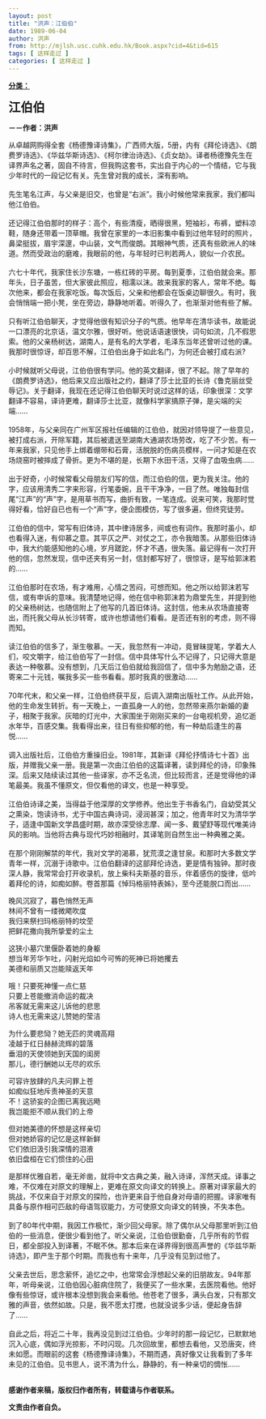```yaml
---
layout: post
title: "洪声：江伯伯"
date: 1989-06-04
author: 洪声
from: http://mjlsh.usc.cuhk.edu.hk/Book.aspx?cid=4&tid=615
tags: [ 这样走过 ]
categories: [ 这样走过 ]
---
```


<div style="margin: 15px 10px 10px 0px;">
 <div>
  <span id="ctl00_ContentPlaceHolder1_chapter1_SubjectLabel" style="font-weight:bold;text-decoration:underline;">
   分类：
  </span>
 </div>
 <p>
  <strong>
   <font size="5">
    江伯伯
   </font>
  </strong>
 </p>
 <p>
  <strong>
   －－作者：洪声
  </strong>
 </p>
 <p>
  从卓越网购得全套《杨德豫译诗集》，广西师大版，5册，内有《拜伦诗选》、《朗费罗诗选》、《华兹华斯诗选》、《柯尔律治诗选》、《贞女劫》。译者杨德豫先生在译界声名之著，固自不待言，但我购这套书，实出自于内心的一个情结，它与我少年时代的一段记忆有关。先生曾对我的成长，深有影响。
  <br/>
  <br/>
  先生笔名江声，与父亲是旧交，也曾是“右派”。我小时候他常来我家，我们都叫他江伯伯。
  <br/>
  <br/>
  还记得江伯伯那时的样子：高个，有些清瘦，晒得很黑，短袖衫，布裤，塑料凉鞋，随身还带着一顶草帽。我曾在家里的一本旧影集中看到过他年轻时的照片，鼻梁挺拔，眉宇深邃，中山装，文气而俊朗。其眼神气质，还真有些欧洲人的味道。然而受政治的磨难，我眼前的他，与年轻时已判若两人，貌似一介农民。
  <br/>
  <br/>
  六七十年代，我家住长沙东塘，一栋红砖的平房。每到夏季，江伯伯就会来。那年头，日子虽苦，但大家彼此照应，相濡以沫。故来我家的客人，常年不绝。每次他来，都会在我家吃饭。每次饭后，父亲和他都会在饭桌边聊很久。有时，我会悄悄端一把小凳，坐在旁边，静静地听着。听得久了，也渐渐对他有些了解。
  <br/>
  <br/>
  只有听江伯伯聊天，才觉得他很有知识分子的气质。他早年在清华读书，故能说一口漂亮的北京话，温文尔雅，很好听。他说话语速很快，词句如流，几不假思索。他的父亲杨树达，湖南人，是有名的大学者，毛泽东当年还曾听过他的课。我那时很惊讶，却百思不解，江伯伯出身于如此名门，为何还会被打成右派?
  <br/>
  <br/>
  小时候就听父母说，江伯伯很有学问。他的英文翻译，很了不起。除了早年的《朗费罗诗选》，他后来又应出版社之约，翻译了莎士比亚的长诗《鲁克丽丝受辱记》。关于翻译，我现在还记得江伯伯聊天时说过这样的话，印象很深：文学翻译不容易，译诗更难，翻译莎士比亚，就像科学家搞原子弹，是尖端的尖端……
  <br/>
  <br/>
  1958年，与父亲同在广州军区报社任编辑的江伯伯，就因对领导提了一些意见，被打成右派，开除军籍，其后被遣送至湖南大通湖农场劳改，吃了不少苦。有一年来我家，只见他手上绑着绷带和石膏，活脱脱的伤病员模样，一问才知是在农场烧窑时被摔成了骨折。更为不堪的是，长期下水田干活，又得了血吸虫病……
  <br/>
  <br/>
  出于好奇，小时候常看父母朋友们写的信，而江伯伯的信，更为我关注。他的字，应该用清秀二字来形容，行笔委婉，且干干净净，一目了然。唯独每封信尾“江声”的“声”字，是用草书而写，曲折有致，一笔连成。说来可笑，我那时觉得好看，恰好自已也有一个“声”字，便企图模仿，写了很多遍，但终究徒劳。
  <br/>
  <br/>
  江伯伯的信中，常写有旧体诗，其中律诗居多，间或也有词作。我那时虽小，却也看得入迷，有仰慕之意。其平仄之严、对仗之工，亦令我暗羡。从那些旧体诗中，我大约能感知他的心境，岁月蹉跎，怀才不遇，很失落。最记得有一次打开他的信，忽然发现，信中还夹有另一封，信封都写好了，很惊讶，是写给郭沫若的……
  <br/>
  <br/>
  江伯伯那时在农场，有才难用，心情之苦闷，可想而知。他之所以给郭沫若写信，或有申诉的意味。我清楚地记得，他在信中称郭沫若为鼎堂先生，并提到他的父亲杨树达，也随信附上了他写的几首旧体诗。这封信，他未从农场直接寄出，而托我父母从长沙转寄，或许也想请他们看看。是否还有别的考虑，则不得而知。
  <br/>
  <br/>
  读江伯伯的信多了，渐生敬慕。一天，我忽然有一冲动，竟冒昧提笔，学着大人们，咬文嚼字，给江伯伯写了一封信。信中具体写什么不记得了，只记得大意是表达一种敬慕。没有想到，几天后江伯伯就给我回信了，信中多为勉励之语，还寄来二十元钱，嘱我多买一些书看看。那时我真的很激动……
  <br/>
  <br/>
  70年代末，和父亲一样，江伯伯终获平反，后调入湖南出版社工作。从此开始，他的生命发生转折。有一天晚上，一直孤身一人的他，忽然带来燕尔新婚的妻子，相聚于我家。灰暗的灯光中，大家围坐于刚刚买来的一台电视机旁，追忆逝水年华，百感交集。我看得出来，往日有些抑郁的他，有一种劫后逢生的喜悦……
  <br/>
  <br/>
  调入出版社后，江伯伯方重操旧业。1981年，其新译《拜伦抒情诗七十首》出版，并赠我父亲一册。我是第一次由江伯伯的这篇译著，读到拜伦的诗，印象殊深。后来又陆续读过其他一些译家，亦不乏名流，但比较而言，还是觉得他的译笔最美。我虽不懂原文，但仅看他的译文，也是一种享受。
  <br/>
  <br/>
  江伯伯诗译之美，当得益于他深厚的文学修养。他出生于书香名门，自幼受其父之熏染，饱读诗书，尤于中国古典诗词，浸润甚深；加之，他青年时又为清华学子，适逢中国新文学昌盛时期，故亦深受徐志摩、闻一多、戴望舒等现代唯美诗风的影响。当他将古典与现代巧妙相融时，其译笔则自然生出一种典雅之美。
  <br/>
  <br/>
  在那个刚刚解禁的年代，我对文学的渴慕，犹荒漠之逢甘泉。和那时大多数文学青年一样，沉溺于诗歌中。江伯伯翻译的这部拜伦诗选，更是情有独钟。那时夜深人静，我常常会打开收录机，放上柴科夫斯基的音乐，伴着感伤的旋律，低吟着拜伦的诗，如痴如醉。卷首那篇《悼玛格丽特表姊》，至今还能脱口而出……
 </p>
 <p>
  晚风沉寂了，暮色悄然无声
  <br/>
  林间不曾有一缕微飔吹度
  <br/>
  我归来祭扫玛格丽特的坟茔
  <br/>
  把鲜花撒向我所挚爱的尘土
 </p>
 <p>
  这狭小墓穴里偃卧着她的身躯
  <br/>
  想当年芳华乍吐，闪射光焰如今可怖的死神已将她攫去
  <br/>
  美德和丽质又岂能赎返天年
 </p>
 <p>
  哦！只要死神懂一点仁慈
  <br/>
  只要上苍能撤消命运的裁决
  <br/>
  吊客就无需来这儿诉他的悲思
  <br/>
  诗人也无需来这儿赞她的莹洁
 </p>
 <p>
  为什么要悲恸？她无匹的灵魂高翔
  <br/>
  凌越于红日赫赫流辉的碧落
  <br/>
  垂泪的天使领她到天国的闺房
  <br/>
  那儿，德行酬她以无尽的欢乐
 </p>
 <p>
  可容许放肆的凡夫问罪上苍
  <br/>
  如痴似狂地斥责神圣的天意
  <br/>
  不！这骄妄的企图已离我远飏
  <br/>
  我岂能拒不顺从我们的上帝
 </p>
 <p>
  但对她美德的怀想是这样亲切
  <br/>
  但对她娇容的记忆是这样新鲜
  <br/>
  它们依旧汲引我深情的泪液
  <br/>
  依旧盘桓在它们惯住的心田
 </p>
 <p>
  是那样优雅自若，毫无斧凿，就将中文古典之美，融入诗译，浑然天成。译事之难，不仅难在对原文的理解上，更难在原文向译文的转换上。原著对译家最大的挑战，不仅来自于对原文的探险，也许更来自于他自身对母语的把握。译家唯有具备与原作相可匹敌的母语驾驭能力，方可使原文向译文的转换，不失本色。
  <br/>
  <br/>
  到了80年代中期，我因工作极忙，渐少回父母家。除了偶尔从父母那里听到江伯伯的一些消息，便很少看到他了。听父亲说，江伯伯很勤奋，几乎所有的节假日，都全部投入到译著，不眠不休。那本后来在译界得到很高声誉的《华兹华斯诗选》，即产生于那个时期。而我也有十来年，几乎没有见到过他了。
  <br/>
  <br/>
  父亲去世后，思念萦怀，追忆之中，也常常会浮想起父亲的旧朋故友。94年那年，听母亲说，江伯伯因心脏病住院了，我便买了一些水果，去医院看他。他好像有些惊讶，或许根本没想到我会来看他。他苍老了很多，满头白发，只有那文雅的声音，依然如故。只是，我不愿太打搅，也就没说多少话，便起身告辞了……
  <br/>
  <br/>
  自此之后，将近二十年，我再没见到过江伯伯。少年时的那一段记忆，已默默地沉入心底，偶如浮光掠影，不时闪现。几次回故里，都想去看他，又恐唐突，终未如愿。而眼前的这套《杨德豫译诗集》，不期而遇，真好像又让我看到了多年未见的江伯伯。见书思人，说不清为什么，静静的，有一种亲切的惆怅……
 </p>
 <p>
  <br/>
  <strong>
   感谢作者来稿，版权归作者所有，转载请与作者联系。
  </strong>
 </p>
 <p>
  <strong>
   文责由作者自负。
  </strong>
 </p>
</div>

